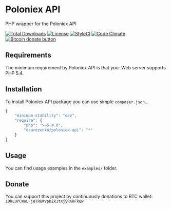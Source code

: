 # Poloniex API
PHP wrapper for the Poloniex API

[![Total Downloads](https://poser.pugx.org/dzarezenko/poloniex-api/downloads)](https://packagist.org/packages/dzarezenko/poloniex-api)
[![License](https://poser.pugx.org/dzarezenko/poloniex-api/license)](https://packagist.org/packages/dzarezenko/poloniex-api)
[![StyleCI](https://styleci.io/repos/62573604/shield)](https://styleci.io/repos/86438595)
[![Code Climate](https://codeclimate.com/github/dzarezenko/poloniex-api/badges/gpa.svg)](https://codeclimate.com/github/dzarezenko/poloniex-api)
<span class="badge-bitcoin"><a href="https://api.qrserver.com/v1/create-qr-code/?size=300x300&data=1DKLUPCWoLFje7RBWVpDZk1tXjyRKHFkQw" title="Donate once-off to this project using Bitcoin"><img src="https://img.shields.io/badge/bitcoin-donate-yellow.svg" alt="Bitcoin donate button" /></a></span>

Requirements
------------
The minimum requirement by Poloniex API is that your Web server supports PHP 5.4.

Installation
------------
To install Poloniex API package you can use simple `composer.json`...

```javascript
{
    "minimum-stability": "dev",
    "require": {
        "php": ">=5.4.0",
        "dzarezenko/poloniex-api": "*"
    }
}
```

Usage
-----
You can find usage examples in the `examples/` folder.

Donate
-----
You can support this project by continuously donations to BTC wallet: `1DKLUPCWoLFje7RBWVpDZk1tXjyRKHFkQw`
